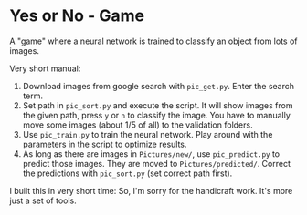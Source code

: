# Yes or No - Game

A "game" where a neural network is trained to classify an object from lots of images.

Very short manual:
1. Download images from google search with `pic_get.py`. Enter the search term.
2. Set path in `pic_sort.py` and execute the script. It will show images from the given path, press `y` or `n` to classify the image. You have to manually move some images (about 1/5 of all) to the validation folders.
3. Use `pic_train.py` to train the neural network. Play around with the parameters in the script to optimize results.
4. As long as there are images in `Pictures/new/`, use `pic_predict.py` to predict those images. They are moved to `Pictures/predicted/`. Correct the predictions with `pic_sort.py` (set correct path first).

I built this in very short time: So, I'm sorry for the handicraft work. It's more just a set of tools.